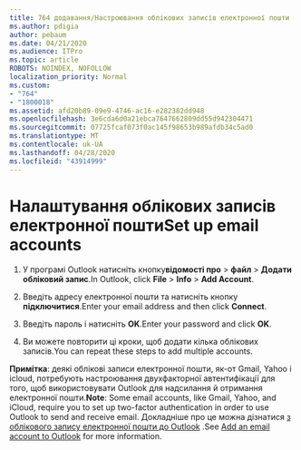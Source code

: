 ```yaml
---
title: 764 додавання/Настроювання облікових записів електронної пошти
ms.author: pdigia
author: pebaum
ms.date: 04/21/2020
ms.audience: ITPro
ms.topic: article
ROBOTS: NOINDEX, NOFOLLOW
localization_priority: Normal
ms.custom:
- "764"
- "1800018"
ms.assetid: afd20b89-09e9-4746-ac16-e282382dd948
ms.openlocfilehash: 3e6cda6d0a21ebca7647662809dd55d942304471
ms.sourcegitcommit: 07725fcaf073f0ac145f98653b989afdb34c5ad0
ms.translationtype: MT
ms.contentlocale: uk-UA
ms.lasthandoff: 04/28/2020
ms.locfileid: "43914999"
---
```

# <a name="set-up-email-accounts"></a><span data-ttu-id="f989b-102">Налаштування облікових записів електронної пошти</span><span class="sxs-lookup"><span data-stu-id="f989b-102">Set up email accounts</span></span>

1. <span data-ttu-id="f989b-103">У програмі Outlook натисніть кнопку**відомості про** >  **файл** > **Додати обліковий запис**.</span><span class="sxs-lookup"><span data-stu-id="f989b-103">In Outlook, click **File** > **Info** > **Add Account**.</span></span>

2. <span data-ttu-id="f989b-104">Введіть адресу електронної пошти та натисніть кнопку **підключитися**.</span><span class="sxs-lookup"><span data-stu-id="f989b-104">Enter your email address and then click **Connect**.</span></span>

3. <span data-ttu-id="f989b-105">Введіть пароль і натисніть **OK**.</span><span class="sxs-lookup"><span data-stu-id="f989b-105">Enter your password and click **OK**.</span></span>

4. <span data-ttu-id="f989b-106">Ви можете повторити ці кроки, щоб додати кілька облікових записів.</span><span class="sxs-lookup"><span data-stu-id="f989b-106">You can repeat these steps to add multiple accounts.</span></span>

<span data-ttu-id="f989b-107">**Примітка**: деякі облікові записи електронної пошти, як-от Gmail, Yahoo і icloud, потребують настроювання двухфакторної автентифікації для того, щоб використовувати Outlook для надсилання й отримання електронної пошти.</span><span class="sxs-lookup"><span data-stu-id="f989b-107">**Note**: Some email accounts, like Gmail, Yahoo, and iCloud, require you to set up two-factor authentication in order to use Outlook to send and receive email.</span></span> <span data-ttu-id="f989b-108">Докладніше про це можна дізнатися [з облікового запису електронної пошти до Outlook](https://support.office.com/article/6e27792a-9267-4aa4-8bb6-c84ef146101b.aspx) .</span><span class="sxs-lookup"><span data-stu-id="f989b-108">See [Add an email account to Outlook](https://support.office.com/article/6e27792a-9267-4aa4-8bb6-c84ef146101b.aspx) for more information.</span></span>
  
